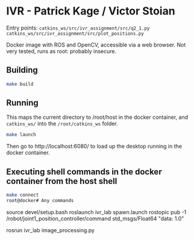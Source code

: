 # IVR - Patrick Kage / Victor Stoian

Entry points:
  `catkins_ws/src/ivr_assignment/src/q2_1.py`
  `catkins_ws/src/ivr_assignment/src/plot_positions.py`

Docker image with ROS and OpenCV, accessible via a web browser. Not very tested, runs as root: probably insecure.



## Building

```bash
make build
```


## Running

This maps the current directory to /root/host in the docker container, and `catkins_ws/` into the `/root/catkins_ws` folder.

```bash
make launch
```

Then go to http://localhost:6080/ to load up the desktop running in the docker container.


## Executing shell commands in the docker container from the host shell

```bash
make connect
root@docker# Any commands
```


source devel/setup.bash
roslaunch ivr_lab spawn.launch
rostopic pub -1 /robot/joint1_position_controller/command std_msgs/Float64 "data: 1.0"

rosrun ivr_lab image_processing.py
